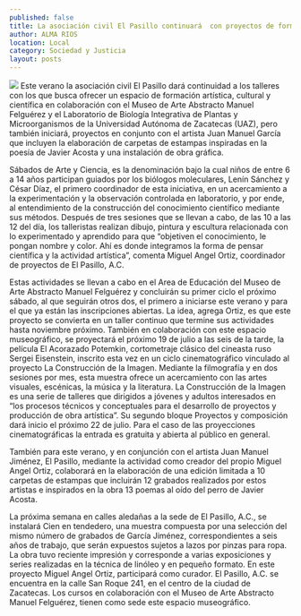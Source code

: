 ```yaml
---
published: false
title: La asociación civil El Pasillo continuará  con proyectos de formación y divulgación
author: ALMA RIOS
location: Local
category: Sociedad y Justicia
layout: posts
---
```


![](http://i.imgur.com/e0VkqQwm.jpg)
Este verano la asociación civil El Pasillo dará continuidad a los talleres con los que busca ofrecer un espacio de formación artística, cultural y científica en colaboración con el Museo de Arte Abstracto Manuel Felguérez y el Laboratorio de Biología Integrativa de Plantas y Microorganismos de la Universidad Autónoma de Zacatecas (UAZ), pero también iniciará, proyectos en conjunto con el artista Juan Manuel García que incluyen la elaboración de carpetas de estampas inspiradas en la poesía de Javier Acosta y una instalación de obra gráfica.

Sábados de Arte y Ciencia, es la denominación bajo la cual niños de entre 6 a 14 años participan guiados por los biólogos moleculares, Lenín Sánchez y César Díaz, el primero coordinador de esta iniciativa, en un acercamiento a la experimentación y la observación controlada en laboratorio, y por ende, al entendimiento de la construcción del conocimiento científico mediante sus métodos.
Después de tres sesiones que se llevan a cabo, de las 10 a las 12 del día, los talleristas realizan dibujo, pintura y escultura relacionada con lo experimentado y aprendido para que “objetiven el conocimiento, le pongan nombre y color. Ahí es donde integramos la forma de pensar científica y la actividad artística”, comenta Miguel Angel Ortiz, coordinador de proyectos de El Pasillo, A.C.

Estas actividades se llevan a cabo en el Area de Educación del Museo de Arte Abstracto Manuel Felguérez y concluirán su primer ciclo el próximo sábado, al que seguirán otros dos, el primero a iniciarse este verano  y para el que ya están las inscripciones abiertas.  La idea, agrega Ortiz, es que este proyecto se convierta en un taller continuo que termine sus actividades hasta noviembre próximo.
También en colaboración con este espacio museográfico, se proyectará el próximo 19 de julio a las seis de la tarde, la película El Acorazado Potemkin, cortometraje clásico del cineasta ruso Sergei Eisenstein, inscrito esta vez en un ciclo cinematográfico vinculado al proyecto La Construcción de la Imagen.  Mediante la filmografía y en dos sesiones por mes,  esta muestra ofrece un acercamiento con las artes visuales, escénicas, la música y la literatura.
La Construcción de la Imagen es una serie de talleres que dirigidos a jóvenes y adultos interesados en  “los procesos técnicos y conceptuales para el desarrollo de proyectos y producción de obra artística”. Su segundo bloque Proyectos y composición dará inicio el próximo 22 de julio. Para el caso de las proyecciones cinematográficas la entrada es gratuita y abierta al público en general.

También para este verano, y en conjunción con el artista Juan Manuel Jiménez, El Pasillo, mediante la actividad como creador del propio Miguel Angel Ortiz, colaborará en la elaboración de una edición limitada a 10 carpetas de estampas que incluirán 12 grabados realizados por estos artistas e inspirados en la obra 13 poemas al oído del perro de Javier Acosta.

La próxima semana en calles aledañas a la sede de El Pasillo, A.C., se instalará Cien en tendedero, una muestra compuesta por una selección del mismo número de grabados de García Jiménez, correspondientes a seis años de trabajo, que serán expuestos sujetos a lazos por pinzas para ropa.
La obra tuvo reciente impresión y corresponde a varias exposiciones y series realizadas en la técnica de linóleo y en pequeño formato. En este proyecto Miguel Angel Ortiz, participará como curador.
El Pasillo, A.C. se encuentra en la calle San Roque 241, en el centro de la ciudad de Zacatecas. Los cursos en colaboración con el Museo de Arte Abstracto Manuel Felguérez, tienen como sede este espacio museográfico.
